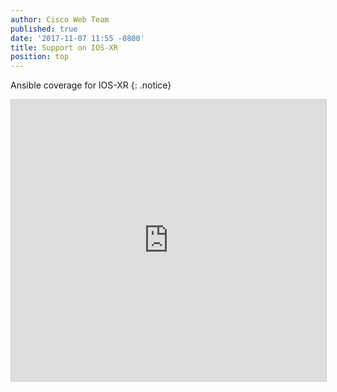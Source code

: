 ```yaml
---
author: Cisco Web Team
published: true
date: '2017-11-07 11:55 -0800'
title: Support on IOS-XR
position: top
---
```


Ansible coverage for IOS-XR
{: .notice}

<iframe src="https://app.box.com/embed/preview/idddd?theme=dark" width="800" height="450" frameborder="0" marginwidth="0" marginheight="0" scrolling="no" style="border:1px solid #CCC; border-width:1px; margin-bottom:5px; max-width: 100%;" allowfullscreen webkitallowfullscreen msallowfullscreen></iframe>



